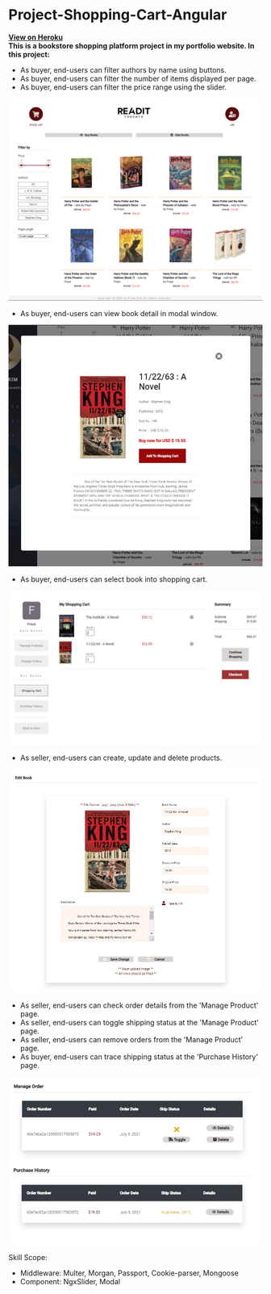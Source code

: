 # Project-Shopping-Cart-Angular

**[View on Heroku](https://xu-tung-jin.herokuapp.com)**<br>
**This is a bookstore shopping platform project in my portfolio website. In this project:**

* As buyer, end-users can filter authors by name using buttons.
* As buyer, end-users can filter the number of items displayed per page.
* As buyer, end-users can filter the price range using the slider.<br>

![main_page](./screenShot_main.PNG?raw=true)

* As buyer, end-users can view book detail in modal window.

![main_page](./screenShot_detail.JPG?raw=true)

* As buyer, end-users can select book into shopping cart.

![main_page](./screenShot_cart.JPG?raw=true)

* As seller, end-users can create, update and delete products.

![main_page](./screenShot_edit.JPG?raw=true)

* As seller, end-users can check order details from the 'Manage Product' page.
* As seller, end-users can toggle shipping status at the 'Manage Product' page.
* As seller, end-users can remove orders from the 'Manage Product' page.
* As buyer, end-users can trace shipping status at the 'Purchase History' page.

![main_page](./screenShot_order.png?raw=true)

Skill Scope:<br>
* Middleware:	Multer, Morgan, Passport, Cookie-parser, Mongoose
* Component: NgxSlider, Modal 

